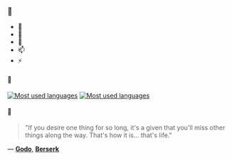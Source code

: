 ### 👋

- 🔭
- 🌱
- 💬
- 📫
- ⚡

#### 🧏

[![Most used languages](https://github-readme-stats-aynah.vercel.app/api/top-langs/?username=aynh&theme=solarized-dark&langs_count=6&layout=compact&hide_title=true)](https://github.com/anuraghazra/github-readme-stats#gh-dark-mode-only)
[![Most used languages](https://github-readme-stats-aynah.vercel.app/api/top-langs/?username=aynh&theme=solarized-light&langs_count=6&layout=compact&hide_title=true)](https://github.com/anuraghazra/github-readme-stats#gh-light-mode-only)

#### 💬

> "If you desire one thing for so long, it's a given that you'll miss other things along the way. That's how it is... that's life."

&mdash; [**Godo**](https://myanimelist.net/character.php?q=Godo&cat=character), [**Berserk**](https://myanimelist.net/search/all?q=Berserk&cat=all)
